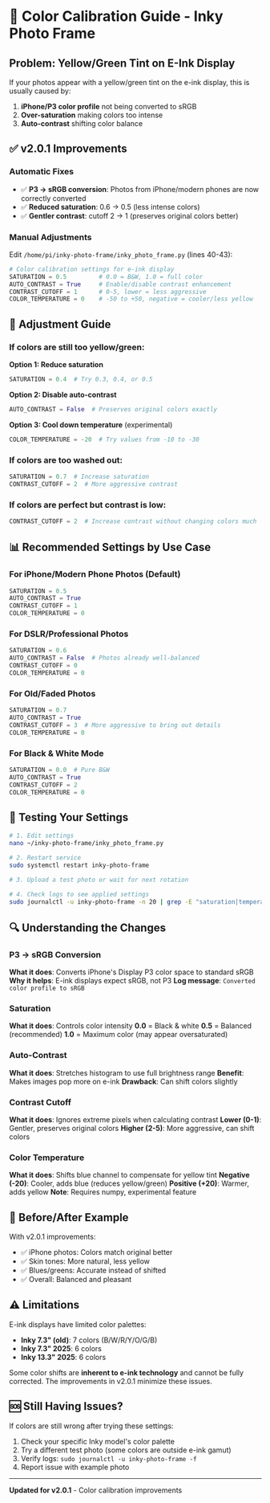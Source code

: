 # 🎨 Color Calibration Guide - Inky Photo Frame

## Problem: Yellow/Green Tint on E-Ink Display

If your photos appear with a yellow/green tint on the e-ink display, this is usually caused by:
1. **iPhone/P3 color profile** not being converted to sRGB
2. **Over-saturation** making colors too intense
3. **Auto-contrast** shifting color balance

## ✅ v2.0.1 Improvements

### Automatic Fixes
- ✅ **P3 → sRGB conversion**: Photos from iPhone/modern phones are now correctly converted
- ✅ **Reduced saturation**: 0.6 → 0.5 (less intense colors)
- ✅ **Gentler contrast**: cutoff 2 → 1 (preserves original colors better)

### Manual Adjustments

Edit `/home/pi/inky-photo-frame/inky_photo_frame.py` (lines 40-43):

```python
# Color calibration settings for e-ink display
SATURATION = 0.5         # 0.0 = B&W, 1.0 = full color
AUTO_CONTRAST = True     # Enable/disable contrast enhancement
CONTRAST_CUTOFF = 1      # 0-5, lower = less aggressive
COLOR_TEMPERATURE = 0    # -50 to +50, negative = cooler/less yellow
```

## 🔧 Adjustment Guide

### If colors are still too yellow/green:

**Option 1: Reduce saturation**
```python
SATURATION = 0.4  # Try 0.3, 0.4, or 0.5
```

**Option 2: Disable auto-contrast**
```python
AUTO_CONTRAST = False  # Preserves original colors exactly
```

**Option 3: Cool down temperature** (experimental)
```python
COLOR_TEMPERATURE = -20  # Try values from -10 to -30
```

### If colors are too washed out:

```python
SATURATION = 0.7  # Increase saturation
CONTRAST_CUTOFF = 2  # More aggressive contrast
```

### If colors are perfect but contrast is low:

```python
CONTRAST_CUTOFF = 2  # Increase contrast without changing colors much
```

## 📊 Recommended Settings by Use Case

### For iPhone/Modern Phone Photos (Default)
```python
SATURATION = 0.5
AUTO_CONTRAST = True
CONTRAST_CUTOFF = 1
COLOR_TEMPERATURE = 0
```

### For DSLR/Professional Photos
```python
SATURATION = 0.6
AUTO_CONTRAST = False  # Photos already well-balanced
CONTRAST_CUTOFF = 0
COLOR_TEMPERATURE = 0
```

### For Old/Faded Photos
```python
SATURATION = 0.7
AUTO_CONTRAST = True
CONTRAST_CUTOFF = 3  # More aggressive to bring out details
COLOR_TEMPERATURE = 0
```

### For Black & White Mode
```python
SATURATION = 0.0  # Pure B&W
AUTO_CONTRAST = True
CONTRAST_CUTOFF = 2
COLOR_TEMPERATURE = 0
```

## 🧪 Testing Your Settings

```bash
# 1. Edit settings
nano ~/inky-photo-frame/inky_photo_frame.py

# 2. Restart service
sudo systemctl restart inky-photo-frame

# 3. Upload a test photo or wait for next rotation

# 4. Check logs to see applied settings
sudo journalctl -u inky-photo-frame -n 20 | grep -E "saturation|temperature|Converted"
```

## 🔍 Understanding the Changes

### P3 → sRGB Conversion
**What it does**: Converts iPhone's Display P3 color space to standard sRGB
**Why it helps**: E-ink displays expect sRGB, not P3
**Log message**: `Converted color profile to sRGB`

### Saturation
**What it does**: Controls color intensity
**0.0** = Black & white
**0.5** = Balanced (recommended)
**1.0** = Maximum color (may appear oversaturated)

### Auto-Contrast
**What it does**: Stretches histogram to use full brightness range
**Benefit**: Makes images pop more on e-ink
**Drawback**: Can shift colors slightly

### Contrast Cutoff
**What it does**: Ignores extreme pixels when calculating contrast
**Lower (0-1)**: Gentler, preserves original colors
**Higher (2-5)**: More aggressive, can shift colors

### Color Temperature
**What it does**: Shifts blue channel to compensate for yellow tint
**Negative (-20)**: Cooler, adds blue (reduces yellow/green)
**Positive (+20)**: Warmer, adds yellow
**Note**: Requires numpy, experimental feature

## 📸 Before/After Example

With v2.0.1 improvements:
- ✅ iPhone photos: Colors match original better
- ✅ Skin tones: More natural, less yellow
- ✅ Blues/greens: Accurate instead of shifted
- ✅ Overall: Balanced and pleasant

## ⚠️ Limitations

E-ink displays have limited color palettes:
- **Inky 7.3" (old)**: 7 colors (B/W/R/Y/O/G/B)
- **Inky 7.3" 2025**: 6 colors
- **Inky 13.3" 2025**: 6 colors

Some color shifts are **inherent to e-ink technology** and cannot be fully corrected. The improvements in v2.0.1 minimize these issues.

## 🆘 Still Having Issues?

If colors are still wrong after trying these settings:
1. Check your specific Inky model's color palette
2. Try a different test photo (some colors are outside e-ink gamut)
3. Verify logs: `sudo journalctl -u inky-photo-frame -f`
4. Report issue with example photo

---

**Updated for v2.0.1** - Color calibration improvements

